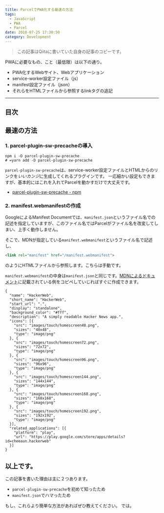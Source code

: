 ```yaml
---
title: ParcelでPWA化する最速の方法
tags:
  - JavaScript
  - PWA
  - Parcel
date: 2018-07-25 17:30:50
category: Development
---
```


> この記事はQiitaに書いていた自身の記事のコピーです。

PWAに必要なもの、こと（最低限）は以下の通り。

- PWA化するWebサイト、Webアプリケーション
- service-worker設定ファイル（js）
- manifest設定ファイル（json）
- それらをHTMLファイルから参照するlinkタグの追記

<!-- more -->

---

## 目次

<!-- toc -->

## 最速の方法

### 1. parcel-plugin-sw-precacheの導入

```shell
npm i -D parcel-plugin-sw-precache
# =yarn add -D parcel-plugin-sw-precache
```

`parcel-plugin-sw-precache`は、service-worker設定ファイルとHTMLからのリンクを*いいカンジ*に生成してくれるプラグインです。
一応細かい設定もできますが、基本的にはこれを入れてParcelを動かすだけで大丈夫です。

- [parcel-plugin-sw-precache - npm](https://www.npmjs.com/package/parcel-plugin-sw-precache)

### 2. manifest.webmanifestの作成

GoogleによるManifest Documentでは、`manifest.json`というファイル名での記述を指定していますが、このファイル名ではParcelがファイル名を改変してしまい、上手く動作しません。

そこで、MDNが指定している`manifest.webmanifest`というファイル名で記述し、

```html
<link rel="manifest" href="/manifest.webmanifest">
```

のようにHTMLファイルから参照します。こちらは手動です。

`manifest.webmanifest`の中身は`manifest.json`と同じです。[MDNによるドキュメント](https://developer.mozilla.org/en-US/docs/Web/Manifest)に記載されている例をコピペしていじればすぐに作成できます。

```json:Example_manifest(MDN_Webサイトより)
{
  "name": "HackerWeb",
  "short_name": "HackerWeb",
  "start_url": ".",
  "display": "standalone",
  "background_color": "#fff",
  "description": "A simply readable Hacker News app.",
  "icons": [{
    "src": "images/touch/homescreen48.png",
    "sizes": "48x48",
    "type": "image/png"
  }, {
    "src": "images/touch/homescreen72.png",
    "sizes": "72x72",
    "type": "image/png"
  }, {
    "src": "images/touch/homescreen96.png",
    "sizes": "96x96",
    "type": "image/png"
  }, {
    "src": "images/touch/homescreen144.png",
    "sizes": "144x144",
    "type": "image/png"
  }, {
    "src": "images/touch/homescreen168.png",
    "sizes": "168x168",
    "type": "image/png"
  }, {
    "src": "images/touch/homescreen192.png",
    "sizes": "192x192",
    "type": "image/png"
  }],
  "related_applications": [{
    "platform": "play",
    "url": "https://play.google.com/store/apps/details?id=cheeaun.hackerweb"
  }]
}
```

## 以上です。

この記事を書いた理由は主に２つあります。

- `parcel-plugin-sw-precache`を初めて知ったため
- `manifest.json`でハマったため

もし、これらより簡単な方法があればぜひ教えてください。
では。
